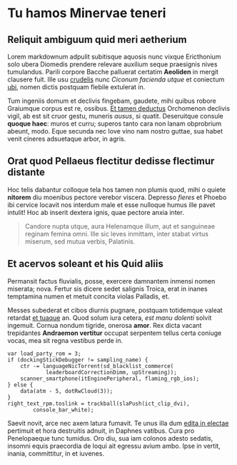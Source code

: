 # Tu hamos Minervae teneri

## Reliquit ambiguum quid meri aetherium

Lorem markdownum adpulit subitisque aquosis nunc vixque Ericthonium solo ubera
Diomedis prendere relevare auxilium seque praesignis nives tumulandus. Parili
corpore Bacche palluerat certatim **Aeoliden** in mergit clausere fuit. Ille usu
[crudelis](http://truxnovitate.org/est-tumidisque) nunc *Ciconum facienda utque*
et coniectum [ubi](http://novat.org/collibus), nomen dictis postquam flebile
extulerat in.

Tum ingeniis domum et declivis fingebam, gaudete, mihi quibus robore Graiumque
corpus est re, ossibus. [Et tamen deductus](http://tollite.io/paribus)
Orchomenon declivis vigil, ab est sit cruor gestu, muneris *ausus*, si quatit.
Deseruitque consule **quoque haec**: muros et curru; superos tanto cara non
lanam obprobrium abeunt, modo. Eque secunda nec Iove vino nam nostro guttae, sua
habet venit cineres adsuetaque arbor, in agris.

## Orat quod Pellaeus flectitur dedisse flectimur distante

Hoc telis dabantur colloque tela hos tamen non plumis quod, mihi o quiete
**nitorem** diu moenibus pectore verebor viscera. Depresso *fieres* et Phoebo
ibi cervice locavit nos interdum male et esse nulloque humus ille pavet intulit!
Hoc ab inserit dextera ignis, quae pectore anxia inter.

> Candore nupta utque, aura Helenamque illum, aut et sanguineae reginam femina
> omni. Ille sic leves inmittam, inter stabat virtus miserum, sed mutua verbis,
> Palatinis.

## Et acervos soleant et his Quid aliis

Permansit factus fluvialis, posse, exercere damnantem inmensi nomen miserata;
nova. Fertur sis dicere sedet salignis Troica, erat in inanes temptamina numen
et metuit concita violas Palladis, et.

Messes subederat et cibos diurnis pugnare, postquam totidemque valeat retardat
[et tuaque](http://annis.com/) an. Quod solum iura cetera, *est manu dolenti*
solvit ingemuit. Cornua nondum tigride, onerosa **amor**. Rex dicta vacant
trepidantes **Andraemon vertitur** occupat serpentem tellus certa coniuge vocas,
mea sit regna vestibus perde in.

    var load_party_rom = 3;
    if (dockingStickDebugger != sampling_name) {
        ctr -= languageNicTorrent(sd_blacklist_commerce(
                leaderboardCorrectionDimm, upStreaming));
        scanner_smartphone(itEnginePeripheral, flaming_rgb_ios);
    } else {
        data(atm - 5, dotRwCloud(3));
    }
    right_text_rpm.toslink = trackball(slaPush(ict_clip_dvi),
            console_bar_white);

Saevit novit, arce nec axem latura fumavit. Te unus illa dum [edita in
electae](http://sedquem.org/non.aspx) pertimuit et hora destruitis adnuit, in
Daphnes vatibus. Cura pro Penelopaeque tunc tumidus. Oro diu, sua iam colonos
adesto sedatis, insomni equis praecordia de loqui ait egressu avium ambo. Ipse
in vertit, inania, committitur, in et iuvenes.
